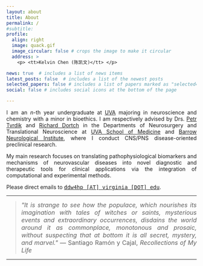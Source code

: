 ```yaml
---
layout: about
title: About
permalink: /
#subtitle:
profile:
  align: right
  image: quack.gif
  image_circular: false # crops the image to make it circular
  address: >
    <p> <tt>Kelvin Chen (陈凯文)</tt> </p>

news: true  # includes a list of news items
latest_posts: false  # includes a list of the newest posts
selected_papers: false # includes a list of papers marked as "selected={true}"
social: false # includes social icons at the bottom of the page

---
```

<p style="text-align: justify;">I am an <i>n</i>-th year undergraduate at <a href='https://www.virginia.edu/'>UVA</a> majoring in neuroscience and chemistry with a minor in bioethics. I am respectively advised by Drs. <a href='https://med.virginia.edu/bims/faculty/?facbio=1&id=48788'>Petr Tvrdik</a> and <a href='https://www.barrowneuro.org/person/richard-dortch-phd/'>Richard Dortch</a> in the Departments of Neurosurgery and Translational Neuroscience at <a href='https://med.virginia.edu/'>UVA School of Medicine</a> and <a href='https://www.barrowneuro.org/'>Barrow Neurological Institute</a>, where I conduct CNS/PNS disease-oriented preclinical research.</p>

<p style="text-align: justify;">My main research focuses on translating pathophysiological biomarkers and mechanisms of neurovascular diseases into novel diagnostic and therapeutic tools for clinical applications via the integration of computational and experimental methods.</p>

<p style="text-align: justify;">Please direct emails to <a href='mailto:ddw4hp@virginia.edu'><tt>ddw4hp [AT] virginia [DOT] edu</tt></a>.</p>

<hr>

<blockquote style="text-align: justify;">
    <font size="3"><i>"It is strange to see how the populace, which nourishes its imagination with tales of witches or saints, mysterious events and extraordinary occurrences, disdains the world around it as commonplace, monotonous and prosaic, without suspecting that at bottom it is all secret, mystery, and marvel."</i> ― Santiago Ramón y Cajal, <i>Recollections of My Life</i></font>
</blockquote>

<hr>
